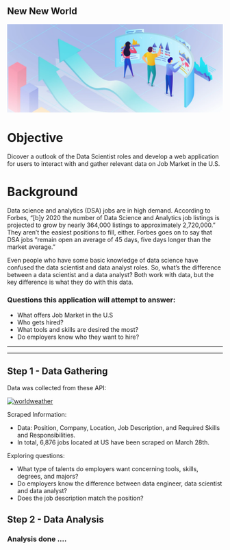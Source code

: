 ## New New World

<p align="center">
    <img alt='Data Science Market Research' src="data_scnc/static/images/blog-ds-vs-da.webp"/>
</p>


# Objective

Dicover a outlook of the Data Scientist roles and develop a web application for users to interact with and gather relevant data on Job Market in the U.S.



# Background

Data science and analytics (DSA) jobs are in high demand. According to Forbes, “[b]y 2020 the number of Data Science and Analytics job listings is projected to grow by nearly 364,000 listings to approximately 2,720,000.” They aren’t the easiest positions to fill, either. Forbes goes on to say that DSA jobs “remain open an average of 45 days, five days longer than the market average.”

Even people who have some basic knowledge of data science have confused the data scientist and data analyst roles. So, what’s the difference between a data scientist and a data analyst? Both work with data, but the key difference is what they do with this data.



### Questions this application will attempt to answer:
+ What offers Job Market in the U.S
+ Who gets hired?
+ What tools and skills are desired the most?
+ Do employers know who they want to hire?


---

---


## Step 1 - Data Gathering

Data was collected from these API:

<a href="http://api.indeed.com/ads/apisearch?">![worldweather](images/indeed-logo-768x199.png)</a><br>

Scraped Information:
+ Data: Position, Company, Location, Job Description, and Required Skills and Responsibilities.
+ In total, 6,876 jobs located at US have been scraped on March 28th.

Exploring questions:
+ What type of talents do employers want concerning tools, skills, degrees, and majors?
+ Do employers know the difference between data engineer, data scientist and data analyst? 
+ Does the job description match the position?


## Step 2 - Data Analysis

### Analysis done ....

